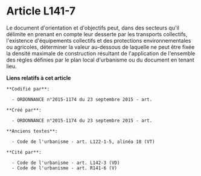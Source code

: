 # Article L141-7

Le document d'orientation et d'objectifs peut, dans des secteurs qu'il délimite en prenant en compte leur desserte par les
transports collectifs, l'existence d'équipements collectifs et des protections environnementales ou agricoles, déterminer la
valeur au-dessous de laquelle ne peut être fixée la densité maximale de construction résultant de l'application de l'ensemble
des règles définies par le plan local d'urbanisme ou du document en tenant lieu.

**Liens relatifs à cet article**

	**Codifié par**:

	  - ORDONNANCE n°2015-1174 du 23 septembre 2015 - art.

	**Créé par**:

	  - ORDONNANCE n°2015-1174 du 23 septembre 2015 - art.

	**Anciens textes**:

	  - Code de l'urbanisme - art. L122-1-5, alinéa 18 (VT)

	**Cité par**:

	  - Code de l'urbanisme - art. L142-3 (VD)
	  - Code de l'urbanisme - art. R141-6 (V)
